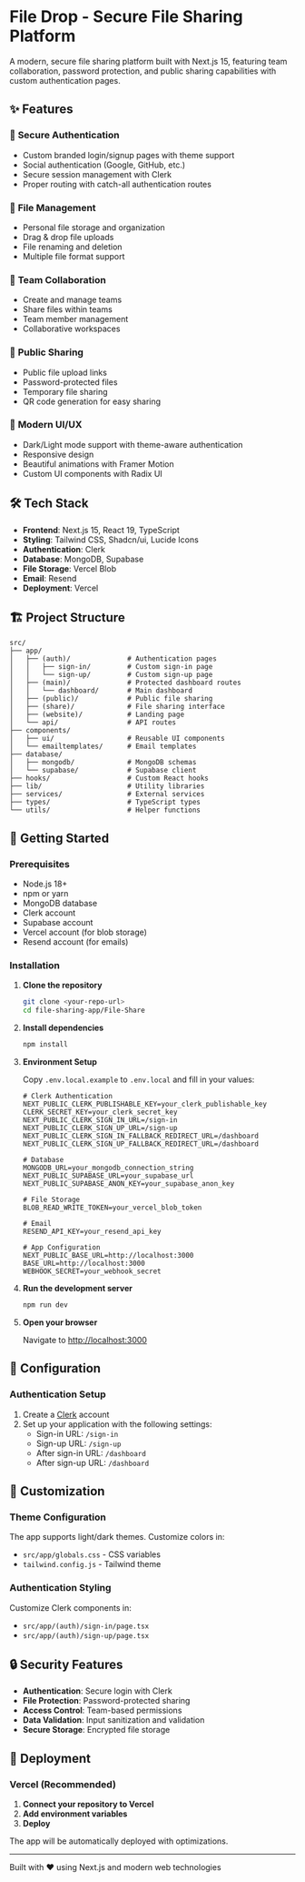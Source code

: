 # File Drop - Secure File Sharing Platform

A modern, secure file sharing platform built with Next.js 15, featuring team collaboration, password protection, and public sharing capabilities with custom authentication pages.

## ✨ Features

### 🔐 **Secure Authentication**
- Custom branded login/signup pages with theme support
- Social authentication (Google, GitHub, etc.)
- Secure session management with Clerk
- Proper routing with catch-all authentication routes

### 📁 **File Management**
- Personal file storage and organization
- Drag & drop file uploads
- File renaming and deletion
- Multiple file format support

### 👥 **Team Collaboration**
- Create and manage teams
- Share files within teams
- Team member management
- Collaborative workspaces

### 🔗 **Public Sharing**
- Public file upload links
- Password-protected files
- Temporary file sharing
- QR code generation for easy sharing

### 🎨 **Modern UI/UX**
- Dark/Light mode support with theme-aware authentication
- Responsive design
- Beautiful animations with Framer Motion
- Custom UI components with Radix UI

## 🛠️ Tech Stack

- **Frontend**: Next.js 15, React 19, TypeScript
- **Styling**: Tailwind CSS, Shadcn/ui, Lucide Icons
- **Authentication**: Clerk
- **Database**: MongoDB, Supabase
- **File Storage**: Vercel Blob
- **Email**: Resend
- **Deployment**: Vercel

## 🏗️ Project Structure

```
src/
├── app/
│   ├── (auth)/              # Authentication pages
│   │   ├── sign-in/         # Custom sign-in page
│   │   └── sign-up/         # Custom sign-up page
│   ├── (main)/              # Protected dashboard routes
│   │   └── dashboard/       # Main dashboard
│   ├── (public)/            # Public file sharing
│   ├── (share)/             # File sharing interface
│   ├── (website)/           # Landing page
│   └── api/                 # API routes
├── components/
│   ├── ui/                  # Reusable UI components
│   └── emailtemplates/      # Email templates
├── database/
│   ├── mongodb/             # MongoDB schemas
│   └── supabase/            # Supabase client
├── hooks/                   # Custom React hooks
├── lib/                     # Utility libraries
├── services/                # External services
├── types/                   # TypeScript types
└── utils/                   # Helper functions
```

## 🚀 Getting Started

### Prerequisites

- Node.js 18+ 
- npm or yarn
- MongoDB database
- Clerk account
- Supabase account
- Vercel account (for blob storage)
- Resend account (for emails)

### Installation

1. **Clone the repository**
   ```bash
   git clone <your-repo-url>
   cd file-sharing-app/File-Share
   ```

2. **Install dependencies**
   ```bash
   npm install
   ```

3. **Environment Setup**
   
   Copy `.env.local.example` to `.env.local` and fill in your values:
   
   ```env
   # Clerk Authentication
   NEXT_PUBLIC_CLERK_PUBLISHABLE_KEY=your_clerk_publishable_key
   CLERK_SECRET_KEY=your_clerk_secret_key
   NEXT_PUBLIC_CLERK_SIGN_IN_URL=/sign-in
   NEXT_PUBLIC_CLERK_SIGN_UP_URL=/sign-up
   NEXT_PUBLIC_CLERK_SIGN_IN_FALLBACK_REDIRECT_URL=/dashboard
   NEXT_PUBLIC_CLERK_SIGN_UP_FALLBACK_REDIRECT_URL=/dashboard
   
   # Database
   MONGODB_URL=your_mongodb_connection_string
   NEXT_PUBLIC_SUPABASE_URL=your_supabase_url
   NEXT_PUBLIC_SUPABASE_ANON_KEY=your_supabase_anon_key
   
   # File Storage
   BLOB_READ_WRITE_TOKEN=your_vercel_blob_token
   
   # Email
   RESEND_API_KEY=your_resend_api_key
   
   # App Configuration
   NEXT_PUBLIC_BASE_URL=http://localhost:3000
   BASE_URL=http://localhost:3000
   WEBHOOK_SECRET=your_webhook_secret
   ```

4. **Run the development server**
   ```bash
   npm run dev
   ```

5. **Open your browser**
   
   Navigate to [http://localhost:3000](http://localhost:3000)

## 📝 Configuration

### Authentication Setup

1. Create a [Clerk](https://clerk.com) account
2. Set up your application with the following settings:
   - Sign-in URL: `/sign-in`
   - Sign-up URL: `/sign-up`
   - After sign-in URL: `/dashboard`
   - After sign-up URL: `/dashboard`

## 🎨 Customization

### Theme Configuration

The app supports light/dark themes. Customize colors in:
- `src/app/globals.css` - CSS variables
- `tailwind.config.js` - Tailwind theme

### Authentication Styling

Customize Clerk components in:
- `src/app/(auth)/sign-in/page.tsx`
- `src/app/(auth)/sign-up/page.tsx`

## 🔒 Security Features

- **Authentication**: Secure login with Clerk
- **File Protection**: Password-protected sharing
- **Access Control**: Team-based permissions
- **Data Validation**: Input sanitization and validation
- **Secure Storage**: Encrypted file storage

## 🚀 Deployment

### Vercel (Recommended)

1. **Connect your repository to Vercel**
2. **Add environment variables**
3. **Deploy**

The app will be automatically deployed with optimizations.

---

Built with ❤️ using Next.js and modern web technologies
